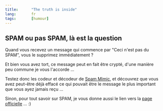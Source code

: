 ```yaml
--- 
title:      "The truth is inside" 
lang:       fr 
tags:       [humour]
---
```



## SPAM ou pas SPAM, là est la question

Quand vous recevez un message qui commence par "Ceci n'est pas du SPAM", vous le supprimez immédiatement ?

Et bien vous avez tort, ce message peut en fait être crypté, d'une manière peu commune je vous l'accorde ...

Testez donc les codeur et décodeur de [Spam Mimic](http://www.spammimic.com/), et découvrez que vous avez peut-être déjà effacé ce qui pouvait être le message le plus important que vous ayez jamais reçu ...

Sinon, pour tout savoir sur SPAM, je vous donne aussi le lien vers la [page officielle](http://www.spam.com/) ... :)
